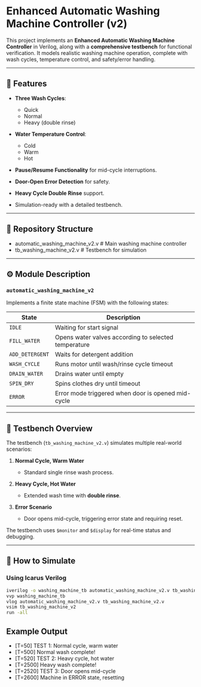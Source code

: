 # Enhanced Automatic Washing Machine Controller (v2)

This project implements an **Enhanced Automatic Washing Machine Controller** in Verilog, along with a **comprehensive testbench** for functional verification. It models realistic washing machine operation, complete with wash cycles, temperature control, and safety/error handling.

---

## 🚀 Features

- **Three Wash Cycles**:  
  - Quick  
  - Normal  
  - Heavy (double rinse)

- **Water Temperature Control**:  
  - Cold  
  - Warm  
  - Hot

- **Pause/Resume Functionality** for mid-cycle interruptions.
- **Door-Open Error Detection** for safety.
- **Heavy Cycle Double Rinse** support.
- Simulation-ready with a detailed testbench.

---

## 📂 Repository Structure

- automatic_washing_machine_v2.v # Main washing machine controller
- tb_washing_machine_v2.v # Testbench for simulation


---

## ⚙️ Module Description

### **`automatic_washing_machine_v2`**

Implements a finite state machine (FSM) with the following states:

| State           | Description |
|-----------------|-------------|
| `IDLE`          | Waiting for start signal |
| `FILL_WATER`    | Opens water valves according to selected temperature |
| `ADD_DETERGENT` | Waits for detergent addition |
| `WASH_CYCLE`    | Runs motor until wash/rinse cycle timeout |
| `DRAIN_WATER`   | Drains water until empty |
| `SPIN_DRY`      | Spins clothes dry until timeout |
| `ERROR`         | Error mode triggered when door is opened mid-cycle |

---

## 🧪 Testbench Overview

The testbench (`tb_washing_machine_v2.v`) simulates multiple real-world scenarios:

1. **Normal Cycle, Warm Water**  
   - Standard single rinse wash process.

2. **Heavy Cycle, Hot Water**  
   - Extended wash time with **double rinse**.

3. **Error Scenario**  
   - Door opens mid-cycle, triggering error state and requiring reset.

The testbench uses `$monitor` and `$display` for real-time status and debugging.

---

## 🔧 How to Simulate

### Using **Icarus Verilog**
```bash
iverilog -o washing_machine_tb automatic_washing_machine_v2.v tb_washing_machine_v2.v
vvp washing_machine_tb
vlog automatic_washing_machine_v2.v tb_washing_machine_v2.v
vsim tb_washing_machine_v2
run -all
```

## Example Output

- [T=50] TEST 1: Normal cycle, warm water
- [T=500] Normal wash complete!
- [T=520] TEST 2: Heavy cycle, hot water
- [T=2500] Heavy wash complete!
- [T=2520] TEST 3: Door opens mid-cycle
- [T=2600] Machine in ERROR state, resetting
